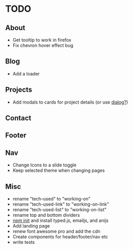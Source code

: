 # TODO

## About

- Get tooltip to work in firefox
- Fix chevron hover effect bug

## Blog

- Add a loader

## Projects

- Add modals to cards for project details (or use [dialog?](https://developer.mozilla.org/en-US/docs/Web/HTML/Element/dialog))

## Contact

## Footer

## Nav

- Change Icons to a slide toggle
- Keep selected theme when changing pages

## Misc

- rename "tech-used" to "working-on"
- rename "tech-used-link" to "working-on-link"
- rename "tech-used-list" to "working-on-list"
- rename top and bottom dividers
- [npm init](https://nodesource.com/blog/an-absolute-beginners-guide-to-using-npm/) and install typed.js, emailjs, and anijs
- Add landing page
- renew font awesome pro and add the cdn
- Create components for header/footer/nav etc
- write tests
